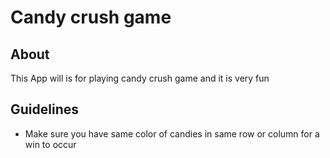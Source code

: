 
# Candy crush game

## About

This App will is for playing candy crush game and it is very fun

## Guidelines

* Make sure you have same color of candies in same row or column for a win to occur
